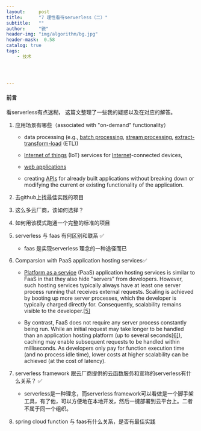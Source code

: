 ```yaml
---
layout:     post
title:      "7 理性看待serverless（二）"
subtitle:   ""
author:     "锐"
header-img: "img/algorithm/bg.jpg"
header-mask:  0.58
catalog: true
tags:
    - 技术




---
```


#### 前言

看serverless有点迷糊， 这篇文整理了一些我的疑惑以及在对应的解答。

1. 应用场景有哪些（associated with "on-demand" functionality）

   - data processing (e.g., [batch processing](https://en.wikipedia.org/wiki/Batch_processing), [stream processing](https://en.wikipedia.org/wiki/Stream_processing), [extract-transform-load](https://en.wikipedia.org/wiki/Extract,_transform,_load) (ETL))

   - [Internet of things](https://en.wikipedia.org/wiki/Internet_of_things) (IoT) services for [Internet](https://en.wikipedia.org/wiki/Internet)-connected devices,

   - [web applications](https://en.wikipedia.org/wiki/Web_application)

   - creating [APIs](https://en.wikipedia.org/wiki/API) for already built applications without breaking down or modifying the current or existing functionality of the application.

2. 去github上找最佳实践的项目

3. 这么多云厂商，该如何选择？

4. 如何用该模式跑通一个完整的标准的项目

5. serverless 与 faas 有何区别和联系 ✅

   - faas 是实现serverless 理念的一种途径而已

6. Comparsion with PaaS application hosting services✅

   - [Platform as a service](https://en.wikipedia.org/wiki/Platform_as_a_service) (PaaS) application hosting services is similar to FaaS in that they also hide "servers" from developers. However, such hosting services typically always have at least one server process running that receives external requests. Scaling is achieved by booting up more server processes, which the developer is typically charged directly for. Consequently, scalability remains visible to the developer.[[5\]](https://en.wikipedia.org/wiki/Function_as_a_service#cite_note-5)

   - By contrast, FaaS does not require any server process constantly being run. While an initial request may take longer to be handled than an application hosting platform (up to several seconds[[6\]](https://en.wikipedia.org/wiki/Function_as_a_service#cite_note-6)), caching may enable subsequent requests to be handled within milliseconds. As developers only pay for function execution time (and no process idle time), lower costs at higher scalability can be achieved (at the cost of latency).

7. serverless framework 跟云厂商提供的云函数服务和宣称的serverless有什么关系？ ✅

   - serverless是一种理念，而serverless framework可以看做是一个脚手架工具，有了他，可以方便地在本地开发，然后一键部署到云平台上。二者不属于同一个组织。

1. spring cloud function 与 faas有什么关系，是否有最佳实践